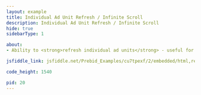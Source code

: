 ```yaml
---
layout: example
title: Individual Ad Unit Refresh / Infinite Scroll
description: Individual Ad Unit Refresh / Infinite Scroll
hide: true
sidebarType: 1

about:
- Ability to <strong>refresh individual ad units</strong> - useful for infinite scrolling ad slots

jsfiddle_link: jsfiddle.net/Prebid_Examples/cu7tpexf/2/embedded/html,result

code_height: 1540

pid: 20
---
```

